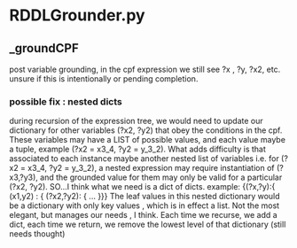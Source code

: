 # RDDLGrounder.py
## _groundCPF   
post variable grounding, in the cpf expression
we still see ?x , ?y, ?x2, etc. unsure if this is intentionally or pending
completion.
### possible fix  : nested dicts
during recursion of the expression tree, we would
need to update our dictionary for other variables (?x2, ?y2)
that obey the conditions in the cpf. These variables may have a
LIST of possible values, and each value maybe a tuple, 
example (?x2 = x3_4, ?y2 = y_3_2). What adds difficulty is that
associated to each instance maybe another nested list of variables
i.e. for (?x2 = x3_4, ?y2 = y_3_2), a nested expression may
require instantiation of (?x3,?y3), and the grounded value for
them may only be valid for a particular (?x2, ?y2).
SO...I think what we need is a dict of dicts. example:
{(?x,?y):{ (x1,y2) : { (?x2,?y2): { ... }}}
The leaf values in this nested dictionary would be a dictionary with 
only key values , which is in effect a list. Not the most elegant, but 
manages our needs , I think. Each time we recurse, we add a dict, 
each time we return, we remove the lowest level of that dictionary (still needs thought)